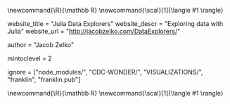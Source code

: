 <!--
Add here global latex commands to use throughout your pages.
-->
\newcommand{\R}{\mathbb R}
\newcommand{\scal}[1]{\langle #1 \rangle}

<!--
Add here global page variables to use throughout your
website.
The website_* must be defined for the RSS to work
-->
website_title = "Julia Data Explorers"
website_descr = "Exploring data with Julia"
website_url   = "http://jacobzelko.com/DataExplorers/"

author = "Jacob Zelko"

mintoclevel = 2

<!--
Add here files or directories that should be ignored by Franklin, otherwise
these files might be copied and, if markdown, processed by Franklin which
you might not want. Indicate directories by ending the name with a `/`.
-->
ignore = ["node_modules/", "CDC-WONDER/", "VISUALIZATIONS/", "franklin", "franklin.pub"]

<!--
Add here global latex commands to use throughout your
pages. It can be math commands but does not need to be.
For instance:
* \newcommand{\phrase}{This is a long phrase to copy.}
-->
\newcommand{\R}{\mathbb R}
\newcommand{\scal}[1]{\langle #1 \rangle}
